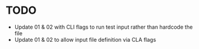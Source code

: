 # TODO

- Update 01 & 02 with CLI flags to run test input rather than hardcode the file
- Update 01 & 02 to allow input file definition via CLA flags
